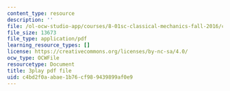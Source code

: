 ```yaml
---
content_type: resource
description: ''
file: /ol-ocw-studio-app/courses/8-01sc-classical-mechanics-fall-2016/c4bd2f0aabae1b76cf989439899af0e9_QPV-DmpGXeQ.pdf
file_size: 13673
file_type: application/pdf
learning_resource_types: []
license: https://creativecommons.org/licenses/by-nc-sa/4.0/
ocw_type: OCWFile
resourcetype: Document
title: 3play pdf file
uid: c4bd2f0a-abae-1b76-cf98-9439899af0e9
---
```

